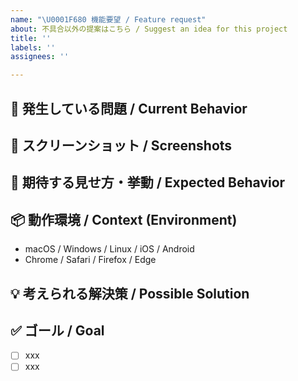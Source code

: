 ```yaml
---
name: "\U0001F680 機能要望 / Feature request"
about: 不具合以外の提案はこちら / Suggest an idea for this project
title: ''
labels: ''
assignees: ''

---
```


## 🔨 発生している問題 / Current Behavior
<!-- 発生している問題を明確かつ簡潔に説明してください。 -->
<!-- A clear and concise description of what the problem is. -->

## 📸 スクリーンショット / Screenshots
<!-- 必要に応じて、問題を説明するためのスクリーンショットを追加してください。 -->
<!-- If applicable, add screenshots to help explain your problem. -->

## 🎨 期待する見せ方・挙動 / Expected Behavior
<!-- 期待する動作を明確かつ簡潔に説明してください。 -->
<!-- A clear and concise description of what you want to happen. -->

## 📦️ 動作環境 / Context (Environment)
- macOS / Windows / Linux / iOS / Android
- Chrome / Safari / Firefox / Edge

## 💡 考えられる解決策 / Possible Solution
<!-- もし思いつくのであれば、問題の解決策を説明してください。 -->
<!-- If you can think of one, explain the solution to your problem. -->

## ✅ ゴール / Goal

- [ ] xxx
- [ ] xxx
